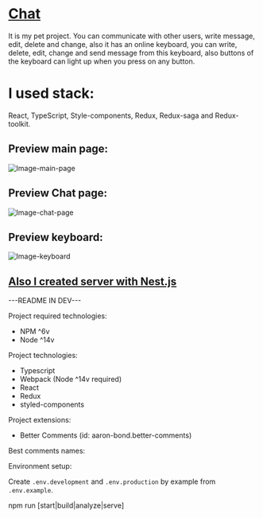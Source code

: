 # [Chat](https://belartale-chat.herokuapp.com/)

It is my pet project. You can communicate with other users, write message, edit, delete and change, also it has an online keyboard, you can write, delete, edit, change and send message from this keyboard, also buttons of the keyboard can light up when you press on any button. 
# I used stack: 
React, TypeScript, Style-components, Redux, Redux-saga and Redux-toolkit.

## Preview main page:

![Image-main-page](https://user-images.githubusercontent.com/33392042/171019900-aee84de9-4cb3-4559-ae91-919bf265b0ce.png)

## Preview Chat page:
![Image-chat-page](https://user-images.githubusercontent.com/33392042/171020925-561c236d-f82c-4a67-ac12-8a0beecd013c.png)

## Preview keyboard:
![Image-keyboard](https://user-images.githubusercontent.com/33392042/171021451-41f5d3c1-5a8e-4419-b44c-b9cbac7bf673.png)

## [Also I created server with Nest.js](https://github.com/Belartale/chat_backend)


---README IN DEV---

Project required technologies:
- NPM ^6v
- Node ^14v

Project technologies:
- Typescript
- Webpack (Node ^14v required)
- React
- Redux
- styled-components

Project extensions:
 - Better Comments (id: aaron-bond.better-comments)

Best comments names:

<!--Init-->
<!--Core-->
<!--Api-->
<!--Bus-->
<!--Saga-->
<!--Worker-->
<!--Watcher-->
<!--Middleware-->
<!--Slice-->
<!--Reducer-->
<!--Action-->
<!--View-->
<!--Route-->
<!--Page-->
<!--Container-->
<!--Component-->
<!--Element-->
<!--Style-->
<!--Tool-->
<!--Hook-->
<!--Helper-->
<!--Util-->
<!--Constant-->
<!--Asset-->
<!--Font-->
<!--Svg-->
<!--Icon-->
<!--Theme-->
<!--Contract-->
<!--Type-->
<!--Interface-->
<!--?-->
<!--!-->
<!--eslint-->

Environment setup:

Create `.env.development` and `.env.production` by example from `.env.example`.

npm run [start|build|analyze|serve]
